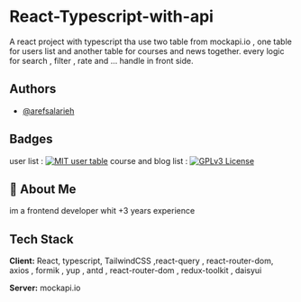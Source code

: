 
# React-Typescript-with-api


A react project with typescript tha use two table from mockapi.io , one table for users list and another table for courses and news together.
every logic for search , filter , rate and ... handle in front side.


## Authors

- [@arefsalarieh](https://www.github.com/arefsalarieh)


## Badges



user list :
[![MIT user table](https://img.shields.io/badge/License-MIT-green.svg)](https://671d123d09103098807c2afb.mockapi.io/arefsalarieh/users)
course and blog list :
[![GPLv3 License](https://img.shields.io/badge/License-GPL%20v3-yellow.svg)](https://671d123d09103098807c2afb.mockapi.io/arefsalarieh/courseandblogs)



## 🚀 About Me
im a frontend developer whit +3 years experience


## Tech Stack

**Client:** React, typescript, TailwindCSS ,react-query , react-router-dom, axios , formik , yup , antd , react-router-dom , redux-toolkit , daisyui

**Server:** mockapi.io

